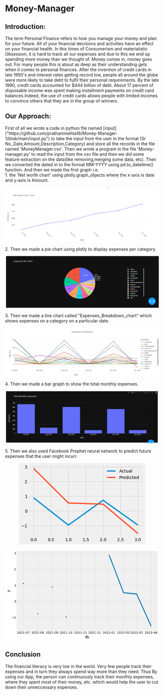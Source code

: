 # Money-Manager

## <b>Introduction</b>:
The term Personal Finance refers 
to how you manage your money and 
plan for your future. All of your 
financial 
decisions and activities have an effect 
on your financial health. 
 In this times of Consumerism 
and materialistic Obsession, it is hard 
to track all our expenses and due to 
this
we end up spending more money 
than we thought of.
 Money comes in, money goes 
out. For many people this is about as 
deep as their understanding gets 
when it comes 
to personal finances.
 After the invention of credit 
cards in late 1950's and interest rates 
getting record low, people all around 
the globe were more likely to take 
debt to fulfil their personal 
requirements.
 By the late 1990, credit cards 
accounted for $444 billion of debt. 
About 17 percent of disposable 
income
was spent making installment 
payments on credit card 
balances.Indeed, the use of credit 
cards allows people with
limited incomes to convince others 
that they are in the group of winners. 

## <b>Our Approach</b>:
<p>
First of all we wrote a code in python file named [input]("https://github.com/prathammehta16/Money-Manager-1/blob/main/input.py") to take the input from the user in the format (Sr No.,Date,Amount,Description,Category) and store all
the records in the file named 'MoneyManager.csv'. Then we wrote a program in the file 'Money-manager.py' to read the input from the csv file and then we did some 
feature extraction on the data(like removing,merging some data, etc). Then we converted the dated in to the format MM-YYYY using pd.to_datetime() function.
And then we made the first graph i.e. 
<br>1. the 'Net worth chart' using plotly.graph_objects where the x-axis is date and y-axis is Amount.
<p align="center">
<img src="https://github.com/prathammehta16/Money-Manager-1/blob/images/net_worth.png">
</p>
2. Then we made a pie chart using plotly to display expenses per category. 
<p align="center">
<img src="https://github.com/prathammehta16/Money-Manager-1/blob/images/pie_chart.png">
</p>
3. Then we made a line chart called "Expenses_Breakdown_chart" which shows expenses on a category on a particular date.
<p align="center">
<img src="https://github.com/prathammehta16/Money-Manager-1/blob/images/expenses_breakdown.png">
</p>
4. Then we made a bar graph to show the total monthly expenses.
<p align="center">
<img src="https://github.com/prathammehta16/Money-Manager-1/blob/images/total_monthly.png">
</p>
5. Then we also used Facebook Prophet neural network to predict future expenses that the user might incurr.
<p align="center">
<img src="https://github.com/prathammehta16/Money-Manager-1/blob/images/facebook_prophet(1).png">
</p>
<p align="center">
<img src="https://github.com/prathammehta16/Money-Manager-1/blob/images/facebook_prophet(2).png">
</p>

## <b>Conclusion</b>
<p>
 The financial literacy is very low in 
the world. Very few people track their 
expenses and in turn they always
spend way more than they need.
Thus By using our App, the person 
can continuously track their monthly 
expenses, where they spent most of 
their
money, etc. which would help the 
user to cut down their unneccessary 
expenses.</p>
